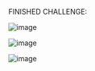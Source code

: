 FINISHED CHALLENGE:

![image](https://github.com/lucasnsp/100DaysOfSwift/assets/122572631/03356901-3e03-43f1-aacd-057198738cea)

![image](https://github.com/lucasnsp/100DaysOfSwift/assets/122572631/e25c8687-e393-4545-a543-f34129b00e8d)


![image](https://github.com/lucasnsp/100DaysOfSwift/assets/122572631/efe9544c-4d59-4e91-9bf8-635cdf53f60c)
